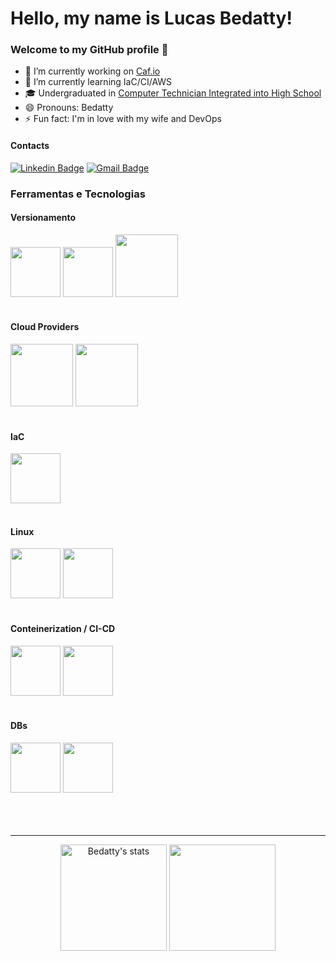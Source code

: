<html>

# Hello, my name is Lucas Bedatty! 
### Welcome to my GitHub profile 👋
- 🔭 I’m currently working on <a href="https://www.caf.io/">Caf.io</a>
- 🌱 I’m currently learning IaC/CI/AWS
- 🎓 Undergraduated in <a href="http://www.ifsul.edu.br/">Computer Technician Integrated into High School</a>
- 😄 Pronouns: Bedatty
- ⚡ Fun fact: I'm in love with my wife and DevOps

#### Contacts
[![Linkedin Badge](https://img.shields.io/badge/-Lucas%20Bedatty-3000cc?style=flat-square&logo=Linkedin&logoColor=white&link=https://www.linkedin.com/in/lucas-c-bedatty-a0477a204/)](https://www.linkedin.com/in/lucas-c-bedatty-a0477a204/)
[![Gmail Badge](https://img.shields.io/badge/-lucasbedatty01@gmail.com-3000cc?style=flat-square&logo=Gmail&logoColor=white&link=mailto:lucasbedatty01@gmail.com)](mailto:lucasbedatty01@gmail.com)

### Ferramentas e Tecnologias
#### Versionamento
<div>
    <img src="https://cdn.jsdelivr.net/gh/devicons/devicon/icons/github/github-original.svg" width="80" heigth="80"/>
    <img src="https://cdn.jsdelivr.net/gh/devicons/devicon/icons/gitlab/gitlab-original-wordmark.svg" width="80" heigth="80"/>
    <img src="https://cdn.jsdelivr.net/gh/devicons/devicon/icons/git/git-plain-wordmark.svg" width="100" heigth="100"/>
</div>
<br>

#### Cloud Providers
<div>
    <img src="https://cdn.jsdelivr.net/gh/devicons/devicon/icons/amazonwebservices/amazonwebservices-plain-wordmark.svg" width="100" heigth="100"/>
    <img src="https://cdn.jsdelivr.net/gh/devicons/devicon/icons/digitalocean/digitalocean-original-wordmark.svg" width="100" heigth="100"/>
</div>
<br>

#### IaC
<div>
    <img src="https://cdn.jsdelivr.net/gh/devicons/devicon/icons/terraform/terraform-original.svg" width="80" heigth="80"/>
</div>
<br>

#### Linux
<div>    
    <img src="https://cdn.jsdelivr.net/gh/devicons/devicon/icons/linux/linux-original.svg" width="80" heigth="80"/>
    <img src="https://cdn.jsdelivr.net/gh/devicons/devicon/icons/bash/bash-original.svg" width="80" heigth="80"/>
</div>
<br>

#### Conteinerization / CI-CD
<div>
    <img src="https://cdn.jsdelivr.net/gh/devicons/devicon/icons/docker/docker-original.svg" width="80" heigth="80"/>
    <img src="https://cdn.jsdelivr.net/gh/devicons/devicon/icons/kubernetes/kubernetes-plain.svg" width="80" heigth="80"/>
</div>
<br>

#### DBs
<div>
    <img src="https://cdn.jsdelivr.net/gh/devicons/devicon/icons/mongodb/mongodb-original.svg" width="80" heigth="80"/>
    <img src="https://cdn.jsdelivr.net/gh/devicons/devicon/icons/mysql/mysql-original-wordmark.svg" width="80" heigth="80"/>
</div>
<br>
<br>
<br>
<hr />
<p align="center">
    <span>
        <img src="https://github-readme-stats.vercel.app/api?username=bedatty&show_icons=true&theme=dark" alt="Bedatty's stats" height=170 />
        <img src="https://github-readme-stats.vercel.app/api/top-langs/?username=bedatty&layout=compact&theme=dark" height="170">
    </span>
</p>
</html>

